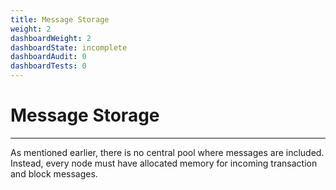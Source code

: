 ```yaml
---
title: Message Storage
weight: 2
dashboardWeight: 2
dashboardState: incomplete
dashboardAudit: 0
dashboardTests: 0
---
```


# Message Storage
---

As mentioned earlier, there is no central pool where messages are included. Instead, every node must have allocated memory for incoming transaction and block messages.
